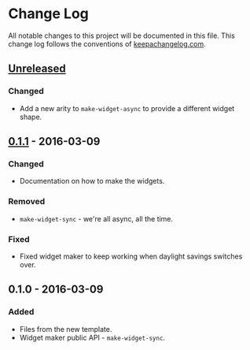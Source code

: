 # Change Log
All notable changes to this project will be documented in this file. This change log follows the conventions of [keepachangelog.com](http://keepachangelog.com/).

## [Unreleased]
### Changed
- Add a new arity to `make-widget-async` to provide a different widget shape.

## [0.1.1] - 2016-03-09
### Changed
- Documentation on how to make the widgets.

### Removed
- `make-widget-sync` - we're all async, all the time.

### Fixed
- Fixed widget maker to keep working when daylight savings switches over.

## 0.1.0 - 2016-03-09
### Added
- Files from the new template.
- Widget maker public API - `make-widget-sync`.

[Unreleased]: https://github.com/your-name/loyfn/compare/0.1.1...HEAD
[0.1.1]: https://github.com/your-name/loyfn/compare/0.1.0...0.1.1
